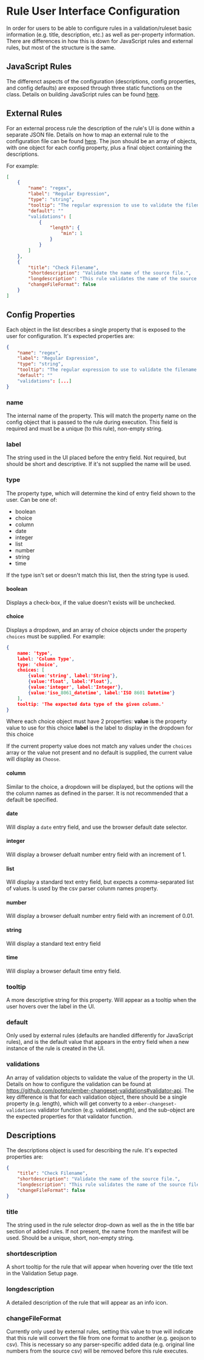# Rule User Interface Configuration

In order for users to be able to configure rules in a validation/ruleset basic information (e.g. title, description, etc.) as well as per-property information. There are differences in how this is down for JavaScript rules and external rules, but most of the structure is the same.

## JavaScript Rules
The differenct aspects of the configuration (descriptions, config properties, and config defaults) are exposed through three static functions on the class. Details on building JavaScript rules can be found [here][javascriptRules].

## External Rules
For an external process rule the description of the rule's UI is done within a separate JSON file. Details on how to map an external rule to the configuration file can be found [here][externalProcessRules]. The json should be an array of objects, with one object for each config property, plus a final object containing the descriptions.

For example:
```json
[
	{
		"name": "regex",
		"label": "Regular Expression",
		"type": "string",
		"tooltip": "The regular expression to use to validate the filename.",
		"default": ""
		"validations": [
			{
				"length": {
					"min": 1
				}
			}
		]
    },
	{
		"title": "Check Filename",
        "shortdescription": "Validate the name of the source file.",
		"longdescription": "This rule validates the name of the source file against a regular expression. An error is reported if the filename fails to match the regular expression.",
		"changeFileFormat": false
	}
]
```

## Config Properties
Each object in the list describes a single property that is exposed to the user for configuration.  It's expected properties are:
```json
{
	"name": "regex",
	"label": "Regular Expression",
	"type": "string",
	"tooltip": "The regular expression to use to validate the filename.",
	"default": ""
	"validations": [...]
}
```

### name
The internal name of the property. This will match the property name on the config object that is passed to the rule during execution. This field is required and must be a unique (to this rule), non-empty string.

### label
The string used in the UI placed before the entry field. Not required, but should be short and descriptive. If it's not supplied the name will be used.

### type
The property type, which will determine the kind of entry field shown to the user. Can be one of:
 * boolean
 * choice
 * column
 * date
 * integer
 * list
 * number
 * string
 * time

If the type isn't set or doesn't match this list, then the string type is used.

#### boolean
Displays a check-box, if the value doesn't exists will be unchecked.

#### choice
Displays a dropdown, and an array of choice objects under the property `choices` must be supplied. For example:
```json
{
	name: 'type',
	label: 'Column Type',
	type: 'choice',
	choices: [
		{value:'string', label:'String'},
		{value:'float', label:'Float'},
		{value:'integer', label:'Integer'},
		{value:'iso_8061_datetime', label:'ISO 8601 Datetime'}
	],
	tooltip: 'The expected data type of the given column.'
}
```
 Where each choice object must have 2 properties:
 **value** is the property value to use for this choice
 **label** is the label to display in the dropdown for this choice
 
 If the current property value does not match any values under the `choices` array or the value not present and no default is supplied, the current value will display as `Choose`.
 
#### column
Similar to the choice, a dropdown will be displayed, but the options will the the column names as defined in the parser. It is not recommended that a default be specified.
 
#### date
Will display a `date` entry field, and use the browser default date selector.
 
#### integer
Will display a browser defualt number entry field with an increment of 1.
 
#### list
Will display a standard text entry field, but expects a comma-separated list of values. Is used by the csv parser colunm names property.
 
#### number
Will display a browser defualt number entry field with an increment of 0.01.

#### string
Will display a standard text entry field

#### time
Will display a browser default time entry field.

### tooltip
A more descriptive string for this property.  Will appear as a tooltip when the user hovers over the label in the UI.

### default
Only used by external rules (defaults are handled differently for JavaScript rules), and is the default value that appears in the entry field when a new instance of the rule is created in the UI.

### validations
An array of validation objects to validate the value of the property in the UI. Details on how to configure the validation can be found at https://github.com/poteto/ember-changeset-validations#validator-api. The key difference is that for each validation object, there should be a single property (e.g. length), which will get converty to a `ember-changeset-validations` validator function (e.g. validateLength), and the sub-object are the expected properties for that validator function. 


## Descriptions
The descriptions object is used for describing the rule. It's expected properties are:

```json
{
	"title": "Check Filename",
    "shortdescription": "Validate the name of the source file.",
	"longdescription": "This rule validates the name of the source file against a regular expression. An error is reported if the filename fails to match the regular expression.",
	"changeFileFormat": false
}
```

### title
The string used in the rule selector drop-down as well as the in the title bar section of added rules. If not present, the name from the manifest will be used. Should be a unique, short, non-empty string.

### shortdescription
A short tooltip for the rule that will appear when hovering over the title text in the Validation Setup page.

### longdescription
A detailed description of the rule that will appear as an info icon.

### changeFileFormat
Currently only used by external rules, setting this value to true will indicate that this rule will convert the file from one format to another (e.g. geojson to csv).  This is necessary so any parser-specific added data (e.g. original line numbers from the source csv) will be removed before this rule executes.

[externalProcessRules]: externalProcessRules.md
[javascriptRules]: javascriptRules.md